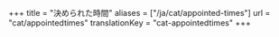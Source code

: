 +++
title = "決められた時間"
aliases = ["/ja/cat/appointed-times"]
url = "cat/appointedtimes"
translationKey = "cat-appointedtimes"
+++
